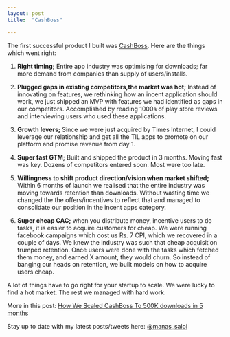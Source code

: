 ```yaml
---
layout: post
title:  "CashBoss"

---
```


The first successful product I built was [CashBoss](https://play.google.com/store/apps/details?id=in.coupondunia.cashboss&hl=en_IN). Here are the things which went right:

1. **Right timing;** Entire app industry was optimising for downloads; far more demand from companies than supply of users/installs.

2. **Plugged gaps in existing competitors,the market was hot;** Instead of innovating on features, we rethinking how an incent application should work, we just shipped an MVP with features we had identified as gaps in our competitors. Accomplished by reading 1000s of play store reviews and interviewing users who used these applications.

3. **Growth levers;** Since we were just acquired by Times Internet, I could leverage our relationship and get all the TIL apps to promote on our platform and promise revenue from day 1.

4. **Super fast GTM;** Built and shipped the product in 3 months. Moving fast was key. Dozens of competitors entered soon. Most were too late.

5. **Willingness to shift product direction/vision when market shifted;** Within 6 months of launch we realised that the entire industry was moving towards retention than downloads. Without wasting time we changed the the offers/incentives to reflect that and managed to consolidate our position in the incent apps category.

6. **Super cheap CAC;**  when you distribute money, incentive users to do tasks, it is easier to acquire customers for cheap. We were running facebook campaigns which cost us Rs. 7 CPI, which we recovered in a couple of days. We knew the industry was such that cheap acquisition trumped retention. Once users were done with the tasks which fetched them money, and earned X amount, they would churn. So instead of banging our heads on retention, we built models on how to acquire users cheap.

A lot of things have to go right for your startup to scale. We were lucky to find a hot market. The rest we managed with hard work.

More in this post: [How We Scaled CashBoss To 500K downloads in 5 months](https://linkedin.com/pulse/how-we-scaled-cashboss-500k-downloads-5-months-manas-j-saloi/)

Stay up to date with my latest posts/tweets here: [@manas_saloi](http://twitter.com/manas_saloi)
